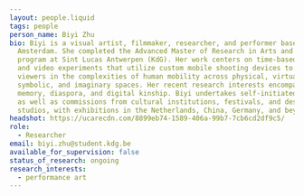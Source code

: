 ```yaml
---
layout: people.liquid
tags: people
person_name: Biyi Zhu
bio: Biyi is a visual artist, filmmaker, researcher, and performer based in
  Amsterdam. She completed the Advanced Master of Research in Arts and Design
  program at Sint Lucas Antwerpen (KdG). Her work centers on time-based media
  and video experiments that utilize custom mobile shooting devices to immerse
  viewers in the complexities of human mobility across physical, virtual,
  symbolic, and imaginary spaces. Her recent research interests encompass
  memory, diaspora, and digital kinship. Biyi undertakes self-initiated projects
  as well as commissions from cultural institutions, festivals, and design
  studios, with exhibitions in the Netherlands, China, Germany, and beyond.
headshot: https://ucarecdn.com/8899eb74-1589-406a-99b7-7cb6cd2df9c5/
role:
  - Researcher
email: biyi.zhu@student.kdg.be
available_for_supervision: false
status_of_research: ongoing
research_interests:
  - performance art
---
```

